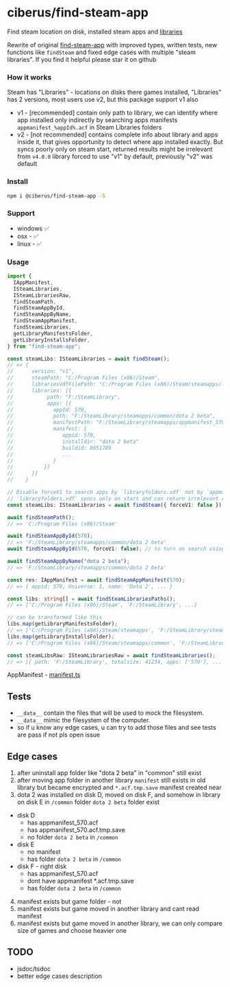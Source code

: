 # ciberus/find-steam-app

Find steam location on disk, installed steam apps and [libraries](#How-it-works)

Rewrite of original [find-steam-app](https://github.com/ark120202/find-steam-app) with improved types, written tests, new functions like `findSteam` and fixed edge cases with multiple "steam libraries". If you find it helpful please star it on github

### How it works

Steam has "Libraries" - locations on disks there games installed, "Libraries" has 2 versions, most users use v2, but this package support v1 also

- v1 - [recommended] contain only path to library, we can identify where app installed only indirectly by searching apps manifests `appmanifest_%appId%.acf` in Steam Libraries folders
- v2 - [not recommended] contains complete info about library and apps inside it, that gives opportunity to detect where app installed exactly. But syncs poorly only on steam start, returned results might be irrelevant from `v4.0.0` library forced to use "v1" by default, previously "v2" was default

### Install

```bash
npm i @ciberus/find-steam-app -S
```

### Support

- windows ✅
- osx - ✅
- linux - ✅

### Usage

```ts
import {
  IAppManifest,
  ISteamLibraries,
  ISteamLibrariesRaw,
  findSteamPath,
  findSteamAppById,
  findSteamAppByName,
  findSteamAppManifest,
  findSteamLibraries,
  getLibraryManifestsFolder,
  getLibraryInstallsFolder,
} from "find-steam-app";

const steamLibs: ISteamLibraries = await findSteam();
// => {
//      version: "v1",
//      steamPath: "C:/Program Files (x86)/Steam",
//      librariesVdfFilePath: "C:/Program Files (x86)/Steam/steamapps/libraryfolders.vdf"
//      libraries: [{
//           path: "F:/SteamLibrary",
//           apps: [{
//             appId: 570,
//             path: "F:/SteamLibrary/steamapps/common/dota 2 beta",
//             manifestPath: "F:/SteamLibrary/steamapps/appmanifest_570.acf"
//             manifest: {
//                appid: 570,
//                installdir: "dota 2 beta"
//                buildid: 8651789
//                ...
//             }
//          }]
//      }]
//    }

// Disable forceV1 to search apps by `libraryfolders.vdf` not by `appmanifests` not recommended
// `libraryfolders.vdf` syncs only on start and can return irrelevant results
const steamLibs: ISteamLibraries = await findSteam({ forceV1: false });

await findSteamPath();
// => 'C:/Program Files (x86)/Steam'

await findSteamAppById(570);
// => 'F:/SteamLibrary/steamapps/common/dota 2 beta'
await findSteamAppById(570, forceV1: false); // to turn on search using "v2" check out "How it works"

await findSteamAppByName("dota 2 beta");
// => 'F:/SteamLibrary/steamapps/common/dota 2 beta'

const res: IAppManifest = await findSteamAppManifest(570);
// => { appid: 570, Universe: 1, name: 'Dota 2', ... }

const libs: string[] = await findSteamLibrariesPaths();
// => ['C:/Program Files (x86)/Steam', 'F:/SteamLibrary', ...]

// can be transformed like this
libs.map(getLibraryManifestsFolder);
// => ['C:/Program Files (x86)/Steam/steamapps', 'F:/SteamLibrary/steamapps']
libs.map(getLibraryInstallsFolder);
// => ['C:/Program Files (x86)/Steam/steamapps/common', 'F:/SteamLibrary/steamapps/common', ...]

const steamLibsRaw: ISteamLibrariesRaw = await findSteamLibraries();
// => [{ path: 'F:/SteamLibrary', totalsize: 41234, apps: ['570'], ... }, ...]
```

AppManifest - [manifest.ts](src/manifest.ts)

## Tests

- `__data__` contain the files that will be used to mock the filesystem.
- `__data__` mimic the filesystem of the computer.
- so if u know any edge cases, u can try to add those files and see tests are pass if not pls open issue

## Edge cases

1. after uninstall app folder like "dota 2 beta" in "common" still exist
2. after moving app folder in another library `manifest` still exists in old library but became encrypted and `*.acf.tmp.save` manifest created near
3. dota 2 was installed on disk D, moved on disk F, and somehow in library on disk E in `/common` folder `dota 2 beta` folder exist

- disk D
  - has appmanifest_570.acf
  - has appmanifest_570.acf.tmp.save
  - no folder `dota 2 beta` in `/common`
- disk E
  - no manifest
  - has folder `dota 2 beta` in `/common`
- disk F - right disk
  - has appmanifest_570.acf
  - dont have appmanifest \*.acf.tmp.save
  - has folder `dota 2 beta` in `/common`

4. manifest exists but game folder - not
5. manifest exists but game moved in another library and cant read manifest
6. manifest exists but game moved in another library, we can only compare size of games and choose heavier one

## TODO

- jsdoc/tsdoc
- better edge cases description


